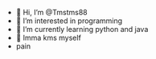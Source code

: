 - 👋 Hi, I’m @Tmstms88
- 👀 I’m interested in programming
- 🌱 I’m currently learning python and java 
- 💞️ Imma kms myself
- pain


